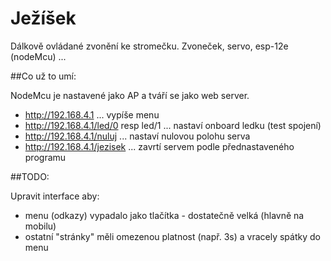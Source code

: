 # Ježíšek

Dálkově ovládané zvonění ke stromečku. Zvoneček, servo, esp-12e (nodeMcu) ...


##Co už to umí:

NodeMcu je nastavené jako AP a tváří se jako web server.
* http://192.168.4.1 ... vypíše menu
* http://192.168.4.1/led/0 resp led/1 ... nastaví onboard ledku (test spojení)
* http://192.168.4.1/nuluj ... nastaví nulovou polohu serva
* http://192.168.4.1/jezisek ... zavrtí servem podle přednastaveného programu


##TODO:

Upravit interface aby:
* menu (odkazy) vypadalo jako tlačítka - dostatečně velká (hlavně na mobilu)
* ostatní "stránky" měli omezenou platnost (např. 3s) a vracely spátky do menu
